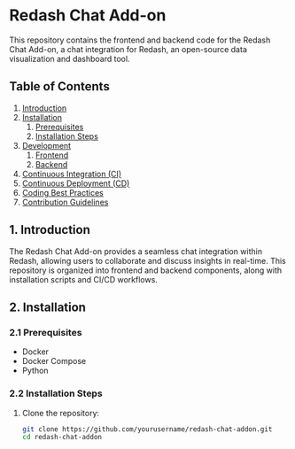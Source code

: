 # Redash Chat Add-on
This repository contains the frontend and backend code for the Redash Chat Add-on, a chat integration for Redash, an open-source data visualization and dashboard tool.

## Table of Contents
1. [Introduction](#introduction)
2. [Installation](#installation)
    1. [Prerequisites](#prerequisites)
    2. [Installation Steps](#installation-steps)
3. [Development](#development)
    1. [Frontend](#frontend)
    2. [Backend](#backend)
4. [Continuous Integration (CI)](#continuous-integration-ci)
5. [Continuous Deployment (CD)](#continuous-deployment-cd)
6. [Coding Best Practices](#coding-best-practices)
7. [Contribution Guidelines](#contribution-guidelines)

## 1. Introduction

The Redash Chat Add-on provides a seamless chat integration within Redash, allowing users to collaborate and discuss insights in real-time. This repository is organized into frontend and backend components, along with installation scripts and CI/CD workflows.

## 2. Installation

### 2.1 Prerequisites
- Docker
- Docker Compose
- Python

### 2.2 Installation Steps

1. Clone the repository:
   ```bash
   git clone https://github.com/yourusername/redash-chat-addon.git
   cd redash-chat-addon

